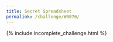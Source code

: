 ```yaml
---
title: Secret Spreadsheet
permalink: /challenge/W0076/
---
```


{% include incomplete_challenge.html %}

<div style="display:none;" id="walkthrough-content" markdown="1">

### Briefing: 
Recruit, we've stumbled upon something. We think it might really help in getting us closer to the Chiquitoos' plan to steal the shipment of Cola. They've created a spreadsheet listing all the containers they intend to target. Luckily for us, they've posted it online for other gang members to see and update. But, of course, being the clever cyber criminals they are, they've put it behind a particularly clever password system.

If you visit the page where it exists the ciphered password is there but it changes every two seconds; too fast for us to decipher and use. One of our engineers has been working on a Python script to try and get around it. Have a look at the script and see if you can make some changes to get it working.

**Tip:** Run the correct script to get the flag.

### Hint:
We believe the password starts with "Cola" and ends in numbers and upper or lower case characters.

### How to Solve: 
1. Incomplete

</div>